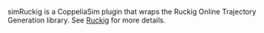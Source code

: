 simRuckig is a CoppeliaSim plugin that wraps the Ruckig Online Trajectory Generation library. See [Ruckig](https://github.com/pantor/ruckig#readme) for more details.
